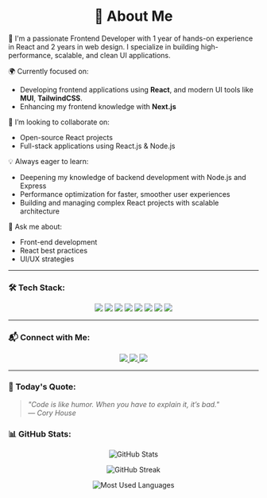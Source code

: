 <h1 align="center">💫 About Me</h1>

🚀 I'm a passionate Frontend Developer with 1 year of hands-on experience in React and 2 years in web design. I specialize in building high-performance, scalable, and clean UI applications.

🌍 Currently focused on:
- Developing frontend applications using **React**, and modern UI tools like **MUI**, **TailwindCSS**.
- Enhancing my frontend knowledge with **Next.js**

🤝 I’m looking to collaborate on:
- Open-source React projects
- Full-stack applications using React.js & Node.js

💡 Always eager to learn:
- Deepening my knowledge of backend development with Node.js and Express
- Performance optimization for faster, smoother user experiences
- Building and managing complex React projects with scalable architecture

💬 Ask me about:
- Front-end development
- React best practices
- UI/UX strategies

---

### 🛠 Tech Stack:

<p align="center">
  <img src="https://img.shields.io/badge/React-20232A?style=for-the-badge&logo=react&logoColor=61DAFB" />
  <img src="https://img.shields.io/badge/Next.js-000000?style=for-the-badge&logo=nextdotjs&logoColor=white" />
  <img src="https://img.shields.io/badge/TypeScript-007ACC?style=for-the-badge&logo=typescript&logoColor=white" />
  <img src="https://img.shields.io/badge/JavaScript-F7DF1E?style=for-the-badge&logo=javascript&logoColor=black" />
  <img src="https://img.shields.io/badge/Redux-764ABC?style=for-the-badge&logo=redux&logoColor=white" />
  <img src="https://img.shields.io/badge/Node.js-339933?style=for-the-badge&logo=nodedotjs&logoColor=white" />
  <img src="https://img.shields.io/badge/MongoDB-47A248?style=for-the-badge&logo=mongodb&logoColor=white" />
  <img src="https://img.shields.io/badge/TailwindCSS-06B6D4?style=for-the-badge&logo=tailwindcss&logoColor=white" />
</p>

---

### 📬 Connect with Me:

<p align="center">
  <a href="https://instagram.com/mamad__sheykhi">
    <img src="https://img.shields.io/badge/Instagram-E4405F?style=for-the-badge&logo=instagram&logoColor=white" />
  </a>
  <a href="mailto:mmdbazooka@gmail.com">
    <img src="https://img.shields.io/badge/Email-D14836?style=for-the-badge&logo=gmail&logoColor=white" />
  </a>
  <a href="https://www.linkedin.com/in/mohammad-sheykhi-a17aa4253/">
    <img src="https://img.shields.io/badge/LinkedIn-0077B5?style=for-the-badge&logo=linkedin&logoColor=white" />
  </a>
</p>

---

### 📌 Today's Quote:

> *"Code is like humor. When you have to explain it, it’s bad."*  
> — *Cory House*

### 📊 GitHub Stats:

<p align="center">
  <img src="https://github-readme-stats.vercel.app/api?username=mmdbazooka&show_icons=true&theme=merko" alt="GitHub Stats" />
</p>

<p align="center">
  <img src="https://github-readme-streak-stats.herokuapp.com/?user=mmdbazooka&theme=merko" alt="GitHub Streak" />
</p>

<p align="center">
  <img src="https://github-readme-stats.vercel.app/api/top-langs/?username=mmdbazooka&layout=compact&theme=merko" alt="Most Used Languages" />
</p>
